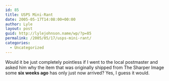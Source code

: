 ```yaml
---
id: 85
title: USPS Mini-Rant
date: 2005-05-17T14:08:00+00:00
author: Lyle
layout: post
guid: http://lylejohnson.name/wp/?p=85
permalink: /2005/05/17/usps-mini-rant/
categories:
  - Uncategorized
---
```

Would it be just completely pointless if I went to the local postmaster and asked him why the item that was originally shipped from The Sharper Image some **six weeks ago** has only just now arrived? Yes, I guess it would.